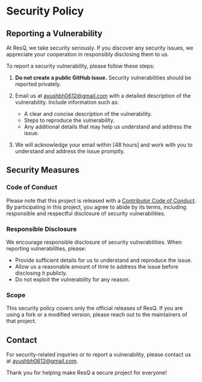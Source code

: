 # Security Policy

## Reporting a Vulnerability

At ResQ, we take security seriously. If you discover any security issues, we appreciate your cooperation in responsibly disclosing them to us.

To report a security vulnerability, please follow these steps:

1. **Do not create a public GitHub issue.** Security vulnerabilities should be reported privately.

2. Email us at [ayushbh0612@gmail.com](mailto:ayushbh0612@gmail.com) with a detailed description of the vulnerability. Include information such as:

   - A clear and concise description of the vulnerability.
   - Steps to reproduce the vulnerability.
   - Any additional details that may help us understand and address the issue.

3. We will acknowledge your email within [48 hours] and work with you to understand and address the issue promptly.

## Security Measures

### Code of Conduct

Please note that this project is released with a [Contributor Code of Conduct](CODE_OF_CONDUCT.md). By participating in this project, you agree to abide by its terms, including responsible and respectful disclosure of security vulnerabilities.


### Responsible Disclosure

We encourage responsible disclosure of security vulnerabilities. When reporting vulnerabilities, please:

- Provide sufficient details for us to understand and reproduce the issue.
- Allow us a reasonable amount of time to address the issue before disclosing it publicly.
- Do not exploit the vulnerability for any reason.

### Scope

This security policy covers only the official releases of ResQ. If you are using a fork or a modified version, please reach out to the maintainers of that project.

## Contact

For security-related inquiries or to report a vulnerability, please contact us at [ayushbh0612@gmail.com](mailto:ayushbh0612@gmail.com).

Thank you for helping make ResQ a secure project for everyone!
